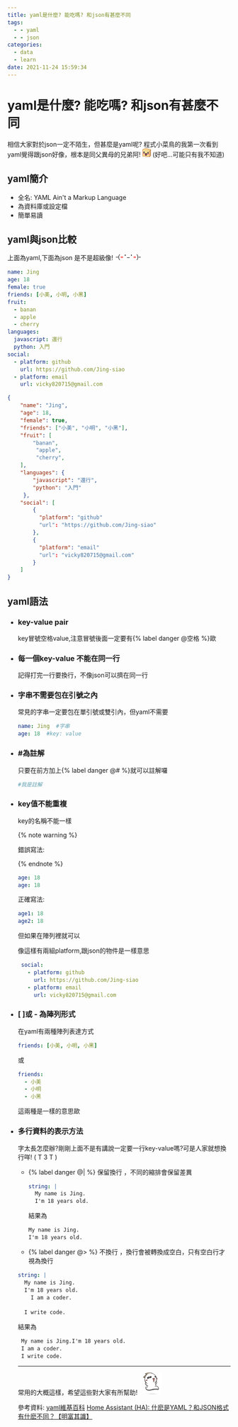 ```yaml
---
title: yaml是什麼? 能吃嗎? 和json有甚麼不同
tags:
  - - yaml
  - - json
categories:
  - data
  - learn
date: 2021-11-24 15:59:34
---
```


# yaml是什麼? 能吃嗎? 和json有甚麼不同

相信大家對於json一定不陌生，但甚麼是yaml呢?
程式小菜鳥的我第一次看到yaml覺得跟json好像，根本是同父異母的兄弟阿! <img src="/sticker/shock-square.gif" class="sticker"/> (好吧...可能只有我不知道)

## yaml簡介

- 全名: YAML Ain't a Markup Language
- 為資料庫或設定檔
- 簡單易讀

## yaml與json比較

上面為yaml,下面為json 是不是超級像! <img src="/sticker/4b7669c29fe80.gif" class="sticker"/>


```yaml
name: Jing
age: 18
female: true
friends: [小美, 小明, 小黑]
fruit: 
  - banan
  - apple
  - cherry
languages: 
  javascript: 還行
  python: 入門
social: 
  - platform: github
    url: https://github.com/Jing-siao
  - platform: email
    url: vicky820715@gmail.com
```

```json
{
    "name": "Jing",
    "age": 18,
    "female": true,
    "friends": ["小美", "小明", "小黑"],
    "fruit": [
		"banan",
         "apple",
         "cherry",
    ],
    "languages": {
		"javascript": "還行",
		"python": "入門"
     },
    "social": [
        {
          "platform": "github"
          "url": "https://github.com/Jing-siao"
        },
        {
          "platform": "email"
          "url": "vicky820715@gmail.com"
        }  
    ]
}
```



## yaml語法

- ### key-value pair

  key冒號空格value,注意冒號後面一定要有{% label danger @空格 %}歐
  
- ### 每一個key-value 不能在同一行

  記得打完一行要換行，不像json可以擠在同一行

- ### 字串不需要包在引號之內

  常見的字串一定要包在單引號或雙引內，但yaml不需要

  ```yaml
  name: Jing  #字串
  age: 18  #key: value
  ```

- ### #為註解

  只要在前方加上{% label danger @# %}就可以註解囉

  ```yaml
  #我是註解
  ```

- ### key值不能重複

  key的名稱不能一樣  

  {% note warning %}

  錯誤寫法: 
  
  {% endnote %}

    ```yaml
    age: 18  
    age: 18  
    ```
  正確寫法:
  

    ```yaml
    age1: 18  
    age2: 18  
    ```
  
  但如果在陣列裡就可以
  
  像這樣有兩組platform,跟json的物件是一樣意思
  
  
   ```yaml
    social: 
      - platform: github
        url: https://github.com/Jing-siao
      - platform: email
        url: vicky820715@gmail.com
   ```
  
- ### [ ]或 - 為陣列形式

  在yaml有兩種陣列表達方式
  

  ```yaml
  friends: [小美, 小明, 小黑]
  ```

  或
  

  ```yaml
  friends: 
  	- 小美
  	- 小明
  	- 小黑
  ```

  這兩種是一樣的意思歐
  
- ### 多行資料的表示方法

  字太長怎麼辦?剛剛上面不是有講說一定要一行key-value嗎?可是人家就想換行咩! ( T 3 T )

  - {% label danger @| %} 保留換行 ，不同的縮排會保留差異
  

    ```yaml
    string: |
      My name is Jing.
      I'm 18 years old.
    ```

    結果為
    
    ```html
    My name is Jing.
    I'm 18 years old.
    ```
    
    
  - {% label danger @> %} 不換行 ，換行會被轉換成空白，只有空白行才視為換行
  

  ```yaml
  string: |
  	My name is Jing.
  	I'm 18 years old.
  	  I am a coder.
  	  
  	I write code.
  ```

  結果為
  

  ```html
   My name is Jing.I'm 18 years old.
   I am a coder.
   I write code.
  ```
  
  
  
  ------
  
  常用的大概這樣，希望這些對大家有所幫助! <img src="/sticker/happy-jump.gif" class="sticker"/>
  
  
  
  
  
  參考資料: 
  [yaml維基百科](https://zh.wikipedia.org/wiki/YAML)
  [Home Assistant (HA): 什麽是YAML？和JSON格式有什麽不同？【明富其識】](https://www.youtube.com/watch?v=qyIUwTjn6dM&ab_channel=%E8%80%81%E6%98%8E)
